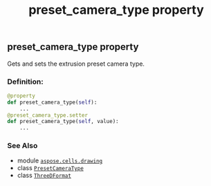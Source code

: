 ﻿---
title: preset_camera_type property
second_title: Aspose.Cells for Python via .NET API References
description: 
type: docs
weight: 150
url: /aspose.cells.drawing/threedformat/preset_camera_type/
is_root: false
---

## preset_camera_type property


Gets and sets the extrusion preset camera type.
### Definition:
```python
@property
def preset_camera_type(self):
    ...
@preset_camera_type.setter
def preset_camera_type(self, value):
    ...
```

### See Also
* module [`aspose.cells.drawing`](../../)
* class [`PresetCameraType`](/cells/python-net/aspose.cells.drawing/presetcameratype)
* class [`ThreeDFormat`](/cells/python-net/aspose.cells.drawing/threedformat)
